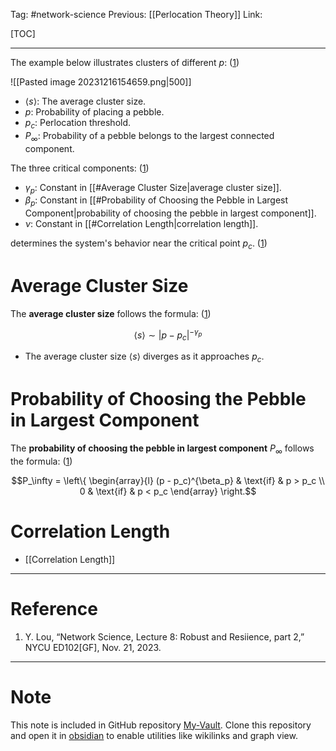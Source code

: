 Tag: #network-science 
Previous: [[Perlocation Theory]]
Link: 

[TOC]

---

The example below illustrates clusters of different $p$: (<u>1</u>)

![[Pasted image 20231216154659.png|500]]

- $\langle s \rangle$: The average cluster size.
- $p$: Probability of placing a pebble.
- $p_c$: Perlocation threshold.
- $P_\infty$: Probability of a pebble belongs to the largest connected component.

The three critical components: (<u>1</u>)

- $\gamma_p$: Constant in [[#Average Cluster Size|average cluster size]].
- $\beta_p$: Constant in [[#Probability of Choosing the Pebble in Largest Component|probability of choosing the pebble in largest component]].
- $\nu$: Constant in [[#Correlation Length|correlation length]].

determines the system's behavior near the critical point $p_c$. (<u>1</u>)

# Average Cluster Size

The **average cluster size** follows the formula: (<u>1</u>)

$$\langle s\rangle \sim \vert p - p_c \vert^{-\gamma_p}$$

- The average cluster size $\langle s\rangle$ diverges as it approaches $p_c$.

# Probability of Choosing the Pebble in Largest Component

The **probability of choosing the pebble in largest component** $P_\infty$ follows the formula: (<u>1</u>)

$$P_\infty = 
\left\{
	\begin{array}{l}
		(p - p_c)^{\beta_p} & \text{if} & p > p_c \\
		0 & \text{if} & p < p_c
	\end{array}
\right.$$

# Correlation Length

- [[Correlation Length]]

---

# Reference

1. Y. Lou, “Network Science, Lecture 8: Robust and Resiience, part 2,” NYCU ED102[GF], Nov. 21, 2023.


---

# Note

This note is included in GitHub repository [My-Vault](https://github.com/LittleD3092/My-Vault.git). Clone this repository and open it in [obsidian](https://obsidian.md/) to enable utilities like wikilinks and graph view.